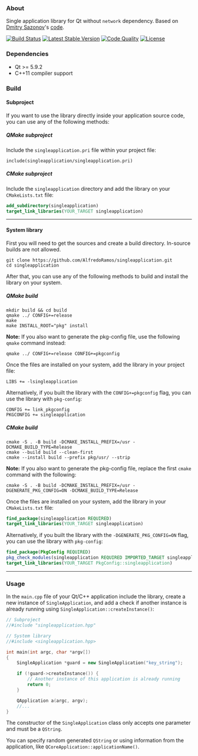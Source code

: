 ### About

Single application library for Qt without `network` dependency. Based on [Dmitry Sazonov](https://stackoverflow.com/users/1035613/dmitry-sazonov)'s [code](https://stackoverflow.com/a/28172162).

[![Build Status](https://img.shields.io/github/actions/workflow/status/AlfredoRamos/singleapplication/ci.yml?style=flat-square)](https://github.com/AlfredoRamos/singleapplication/actions)
[![Latest Stable Version](https://img.shields.io/github/tag/AlfredoRamos/singleapplication.svg?style=flat-square&label=stable)](https://github.com/AlfredoRamos/singleapplication/releases)
[![Code Quality](https://img.shields.io/codacy/grade/25787416f2ae418c8bbb3dc004789f40.svg?style=flat-square)](https://app.codacy.com/gh/AlfredoRamos/singleapplication/dashboard)
[![License](https://img.shields.io/github/license/AlfredoRamos/singleapplication.svg?style=flat-square)](https://raw.githubusercontent.com/AlfredoRamos/singleapplication/master/LICENSE)

### Dependencies

- Qt >= 5.9.2
- C++11 compiler support

### Build

#### Subproject

If you want to use the library directly inside your application source code, you can use any of the following methods:

##### QMake subproject

Include the `singleapplication.pri` file within your project file:

```qmake
include(singleapplication/singleapplication.pri)
```

##### CMake subproject

Include the `singleapplication` directory and add the library on your `CMakeLists.txt` file:

```cmake
add_subdirectory(singleapplication)
target_link_libraries(YOUR_TARGET singleapplication)
```

---

#### System library

First you will need to get the sources and create a build directory. In-source builds are not allowed.

```shell
git clone https://github.com/AlfredoRamos/singleapplication.git
cd singleapplication
```

After that, you can use any of the following methods to build and install the library on your system.

##### QMake build

```shell
mkdir build && cd build
qmake ../ CONFIG+=release
make
make INSTALL_ROOT="pkg" install
```

**Note:** If you also want to generate the pkg-config file, use the following `qmake` command instead:

```shell
qmake ../ CONFIG+=release CONFIG+=pkgconfig
```

Once the files are installed on your system, add the library in your project file:

```qmake
LIBS += -lsingleapplication
```

Alternatively, if you built the library with the `CONFIG+=pkgconfig` flag, you can use the library with `pkg-config`:

```qmake
CONFIG += link_pkgconfig
PKGCONFIG += singleapplication
```

##### CMake build

```shell
cmake -S . -B build -DCMAKE_INSTALL_PREFIX=/usr -DCMAKE_BUILD_TYPE=Release
cmake --build build --clean-first
cmake --install build --prefix pkg/usr/ --strip
```

**Note:** If you also want to generate the pkg-config file, replace the first `cmake` command with the following:

```shell
cmake -S . -B build -DCMAKE_INSTALL_PREFIX=/usr -DGENERATE_PKG_CONFIG=ON -DCMAKE_BUILD_TYPE=Release
```

Once the files are installed on your system, add the library in your `CMakeLists.txt` file:

```cmake
find_package(singleapplication REQUIRED)
target_link_libraries(YOUR_TARGET singleapplication)
```

Alternatively, if you built the library with the `-DGENERATE_PKG_CONFIG=ON` flag, you can use the library with `pkg-config`:

```cmake
find_package(PkgConfig REQUIRED)
pkg_check_modules(singleapplication REQUIRED IMPORTED_TARGET singleapplication)
target_link_libraries(YOUR_TARGET PkgConfig::singleapplication)
```

---

### Usage

In the `main.cpp` file of your Qt/C++ application include the library, create a new instance of `SingleApplication`, and add a check if another instance is already running using `SingleApplication::createInstance()`:

```cpp
// Subproject
//#include "singleapplication.hpp"

// System library
//#include <singleapplication.hpp>

int main(int argc, char *argv[])
{
	SingleApplication *guard = new SingleApplication("key_string");

	if (!guard->createInstance()) {
		// Another instance of this application is already running
		return 0;
	}

	QApplication a(argc, argv);
	//...
}
```

The constructor of the `SingleApplication` class only accepts one parameter and must be a `QString`.

You can specify random generated `QString` or using information from the application, like `QCoreApplication::applicationName()`.
